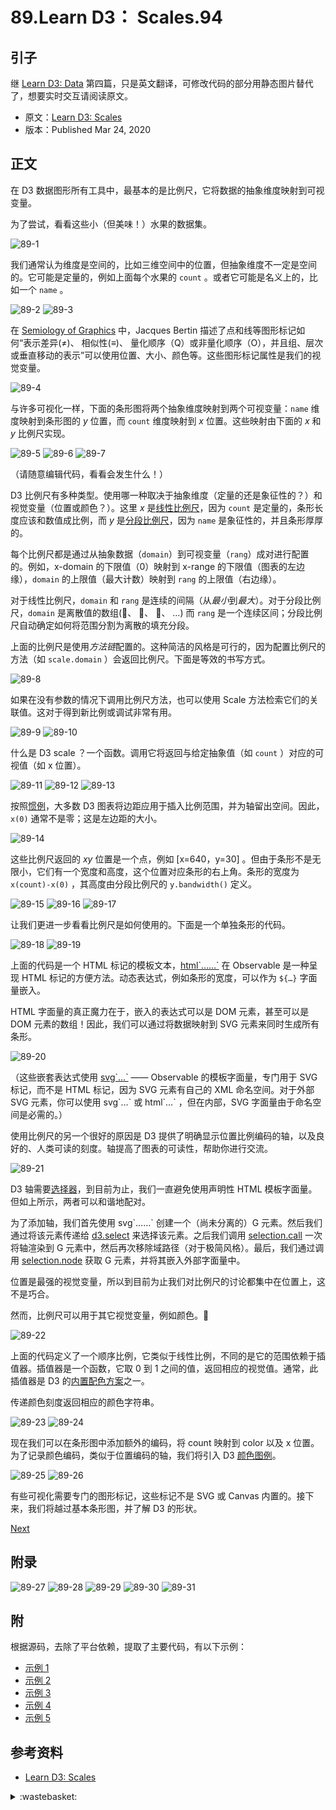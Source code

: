 # 89.Learn D3： Scales.94

## <a name="start"></a> 引子
继 [Learn D3: Data][url-pre] 第四篇，只是英文翻译，可修改代码的部分用静态图片替代了，想要实时交互请阅读原文。

- 原文：[Learn D3: Scales][url-1]
- 版本：Published Mar 24, 2020

## <a name="title1"></a> 正文
在 D3 数据图形所有工具中，最基本的是比例尺，它将数据的抽象维度映射到可视变量。

为了尝试，看看这些小（但美味！）水果的数据集。

![89-1][url-local-1]

我们通常认为维度是空间的，比如三维空间中的位置，但抽象维度不一定是空间的。它可能是定量的，例如上面每个水果的 `count` 。或者它可能是名义上的，比如一个 `name` 。

![89-2][url-local-2]
![89-3][url-local-3]

在 [Semiology of Graphics][url-2] 中，Jacques Bertin 描述了点和线等图形标记如何“表示差异(≠)、 相似性(≡)、 量化顺序（Q）或非量化顺序（O），并且组、层次或垂直移动的表示”可以使用位置、大小、颜色等。这些图形标记属性是我们的视觉变量。

![89-4][url-local-4]

与许多可视化一样，下面的条形图将两个抽象维度映射到两个可视变量：`name` 维度映射到条形图的 *y* 位置，而 `count` 维度映射到 *x* 位置。这些映射由下面的 *x* 和 *y* 比例尺实现。

![89-5][url-local-5]
![89-6][url-local-6]
![89-7][url-local-7]

（请随意编辑代码，看看会发生什么！）

D3 比例尺有多种类型。使用哪一种取决于抽象维度（定量的还是象征性的？）和视觉变量（位置或颜色？）。这里 *x* 是[线性比例尺][url-3]，因为 `count` 是定量的，条形长度应该和数值成比例，而 *y* 是[分段比例尺][url-4]，因为 `name` 是象征性的，并且条形厚厚的。

每个比例尺都是通过从抽象数据（`domain`）到可视变量（`rang`）成对进行配置的。例如，x-domain 的下限值（0）映射到 x-range 的下限值（图表的左边缘），`domain` 的上限值（最大计数）映射到 `rang` 的上限值（右边缘）。

对于线性比例尺，`domain` 和 `rang` 是连续的间隔（从*最小*到*最大*）。对于分段比例尺，`domain` 是离散值的数组(🍊、 🍇、 🍏、 …) 而 `rang` 是一个连续区间；分段比例尺自动确定如何将范围分割为离散的填充分段。

上面的比例尺是使用*方法链*配置的。这种简洁的风格是可行的，因为配置比例尺的方法（如 `scale.domain` ）会返回比例尺。下面是等效的书写方式。

![89-8][url-local-8]

如果在没有参数的情况下调用比例尺方法，也可以使用 Scale 方法检索它们的关联值。这对于得到新比例或调试非常有用。

![89-9][url-local-9]
![89-10][url-local-10]

什么是 D3 scale ？一个函数。调用它将返回与给定抽象值（如 `count` ）对应的可视值（如 x 位置）。


![89-11][url-local-11]
![89-12][url-local-12]
![89-13][url-local-13]

按照[惯例][url-5]，大多数 D3 图表将边距应用于插入比例范围，并为轴留出空间。因此，`x(0)` 通常不是零；这是左边距的大小。

![89-14][url-local-14]

这些比例尺返回的 *xy* 位置是一个点，例如 [x=640，y=30] 。但由于条形不是无限小，它们有一个宽度和高度，这个位置对应条形的右上角。条形的宽度为 `x(count)-x(0)` ，其高度由分段比例尺的 `y.bandwidth()` 定义。

![89-15][url-local-15]
![89-16][url-local-16]
![89-17][url-local-17]

让我们更进一步看看比例尺是如何使用的。下面是一个单独条形的代码。

![89-18][url-local-18]
![89-19][url-local-19]

上面的代码是一个 HTML 标记的模板文本，[html\`……\`][url-6] 在 Observable 是一种呈现 HTML 标记的方便方法。动态表达式，例如条形的宽度，可以作为 `${…}` 字面量嵌入。

HTML 字面量的真正魔力在于，嵌入的表达式可以是 DOM 元素，甚至可以是 DOM 元素的数组！因此，我们可以通过将数据映射到 SVG 元素来同时生成所有条形。

![89-20][url-local-20]

（这些嵌套表达式使用 [svg\`…\`][url-7] —— Observable 的模板字面量，专门用于 SVG 标记，而不是 HTML 标记，因为 SVG 元素有自己的 XML 命名空间。对于外部 SVG 元素，你可以使用 svg\`…\` 或 html\`…\` ，但在内部，SVG 字面量由于命名空间是必需的。）

使用比例尺的另一个很好的原因是 D3 提供了明确显示位置比例编码的轴，以及良好的、人类可读的刻度。轴提高了图表的可读性，帮助你进行交流。

![89-21][url-local-21]

D3 轴需要[选择器][url-8]，到目前为止，我们一直避免使用声明性 HTML 模板字面量。但如上所示，两者可以和谐地配对。

为了添加轴，我们首先使用 svg\`……\` 创建一个（尚未分离的）G 元素。然后我们通过将该元素传递给 [d3.select][url-9] 来选择该元素。之后我们调用 [selection.call][url-10] 一次将轴渲染到 G 元素中，然后再次移除域路径（对于极简风格）。最后，我们通过调用 [selection.node][url-11] 获取 G 元素，并将其嵌入外部字面量中。

位置是最强的视觉变量，所以到目前为止我们对比例尺的讨论都集中在位置上，这不是巧合。

然而，比例尺可以用于其它视觉变量，例如颜色。🌈

![89-22][url-local-22]

上面的代码定义了一个顺序比例，它类似于线性比例，不同的是它的范围依赖于插值器。插值器是一个函数，它取 0 到 1 之间的值，返回相应的视觉值。通常，此插值器是 D3 的[内置配色方案][url-12]之一。

传递颜色刻度返回相应的颜色字符串。

![89-23][url-local-23]
![89-24][url-local-24]

现在我们可以在条形图中添加额外的编码，将 count 映射到 color 以及 x 位置。为了记录颜色编码，类似于位置编码的轴，我们将引入 D3 [颜色图例][url-13]。

![89-25][url-local-25]
![89-26][url-local-26]

有些可视化需要专门的图形标记，这些标记不是 SVG 或 Canvas 内置的。接下来，我们将越过基本条形图，并了解 D3 的形状。

[Next][url-next]

## 附录

![89-27][url-local-27]
![89-28][url-local-28]
![89-29][url-local-29]
![89-30][url-local-30]
![89-31][url-local-31]

## 附
根据源码，去除了平台依赖，提取了主要代码，有以下示例：
- [示例 1][url-14]
- [示例 2][url-15]
- [示例 3][url-16]
- [示例 4][url-17]
- [示例 5][url-18]

## <a name="reference"></a> 参考资料
- [Learn D3: Scales][url-1]

[url-pre]:https://github.com/XXHolic/blog/issues/94
[url-next]:https://github.com/XXHolic/blog/issues/96
[url-1]:https://observablehq.com/@d3/learn-d3-scales?collection=@d3/learn-d3
[url-2]:https://book.douban.com/subject/4733932/
[url-3]:https://observablehq.com/@d3/d3-scalelinear
[url-4]:https://observablehq.com/@d3/d3-scaleband
[url-5]:https://observablehq.com/@d3/margin-convention
[url-6]:https://github.com/observablehq/stdlib/blob/master/README.md#html
[url-7]:https://github.com/observablehq/stdlib/blob/master/README.md#svg
[url-8]:https://github.com/d3/d3-selection
[url-9]:https://github.com/d3/d3-selection/blob/master/README.md#select
[url-10]:https://github.com/d3/d3-selection/blob/master/README.md#selection_call
[url-11]:https://github.com/d3/d3-selection/blob/master/README.md#selection_node
[url-12]:https://observablehq.com/@d3/color-schemes
[url-13]:https://observablehq.com/@d3/color-legend
[url-14]:https://xxholic.github.io/lab/blog/89/index.html
[url-15]:https://xxholic.github.io/lab/blog/89/index2.html
[url-16]:https://xxholic.github.io/lab/blog/89/index3.html
[url-17]:https://xxholic.github.io/lab/blog/89/index4.html
[url-18]:https://xxholic.github.io/lab/blog/89/index5.html



[url-local-1]:./images/89/1.png
[url-local-2]:./images/89/2.png
[url-local-3]:./images/89/3.png
[url-local-4]:./images/89/4.png
[url-local-5]:./images/89/5.png
[url-local-6]:./images/89/6.png
[url-local-7]:./images/89/7.png
[url-local-8]:./images/89/8.png
[url-local-9]:./images/89/9.png
[url-local-10]:./images/89/10.png
[url-local-11]:./images/89/11.png
[url-local-12]:./images/89/12.png
[url-local-13]:./images/89/13.png
[url-local-14]:./images/89/14.png
[url-local-15]:./images/89/15.png
[url-local-16]:./images/89/16.png
[url-local-17]:./images/89/17.png
[url-local-18]:./images/89/18.png
[url-local-19]:./images/89/19.png
[url-local-20]:./images/89/20.png
[url-local-21]:./images/89/21.png
[url-local-22]:./images/89/22.png
[url-local-23]:./images/89/23.png
[url-local-24]:./images/89/24.png
[url-local-25]:./images/89/25.png
[url-local-26]:./images/89/26.png
[url-local-27]:./images/89/27.png
[url-local-28]:./images/89/28.png
[url-local-29]:./images/89/29.png
[url-local-30]:./images/89/30.png
[url-local-31]:./images/89/31.png

<details>
<summary>:wastebasket:</summary>

最近在看欧美漫画《行尸走肉》，同名美剧就是根据这个改编的。

漫画里面的故事讲述比美剧里面讲的要好。

![89-poster][url-local-poster]

</details>

[url-local-poster]:./images/89/poster.jpg
